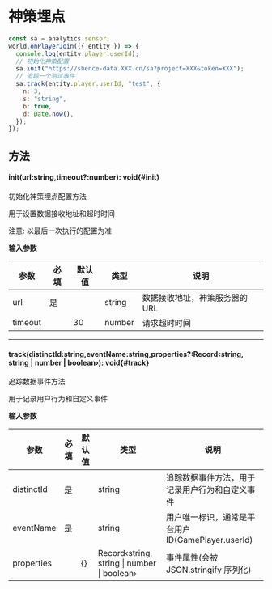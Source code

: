 <script setup>
import '/style.css'
</script>

# 神策埋点

```js
const sa = analytics.sensor;
world.onPlayerJoin(({ entity }) => {
  console.log(entity.player.userId);
  // 初始化神策配置
  sa.init("https://shence-data.XXX.cn/sa?project=XXX&token=XXX");
  // 追踪一个测试事件
  sa.track(entity.player.userId, "test", {
    n: 3,
    s: "string",
    b: true,
    d: Date.now(),
  });
});
```

## 方法

#### <font id="API" />init(<font id="Type">url:string,timeout?:number</font>)<font id="Type">: void</font>{#init}

初始化神策埋点配置方法

用于设置数据接收地址和超时时间

注意: 以最后一次执行的配置为准

**输入参数**

| **参数** | **必填** | **默认值** | **类型** | **说明**                       |
| -------- | -------- | ---------- | -------- | ------------------------------ |
| url      | 是       |            | string   | 数据接收地址，神策服务器的 URL |
| timeout  |          | 30         | number   | 请求超时时间                   |

---

#### <font id="API" />track(<font id="Type">distinctId:string,eventName:string,properties?:Record‹string, string | number | boolean›</font>)<font id="Type">: void</font>{#track}

追踪数据事件方法

用于记录用户行为和自定义事件

**输入参数**

| **参数**   | **必填** | **默认值** | **类型**                                            | **说明**                                           |
| ---------- | -------- | ---------- | --------------------------------------------------- | -------------------------------------------------- |
| distinctId | 是       |            | string                                              | 追踪数据事件方法，用于记录用户行为和自定义事件     |
| eventName  | 是       |            | string                                              | 用户唯一标识，通常是平台用户 ID(GamePlayer.userId) |
| properties |          | {}         | Record‹string, string &#124; number &#124; boolean› | 事件属性(会被 JSON.stringify 序列化)               |
